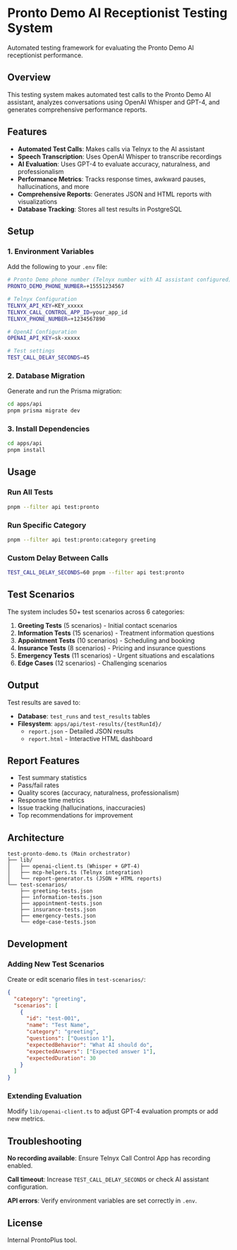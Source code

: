 # Pronto Demo AI Receptionist Testing System

Automated testing framework for evaluating the Pronto Demo AI receptionist performance.

## Overview

This testing system makes automated test calls to the Pronto Demo AI assistant, analyzes conversations using OpenAI Whisper and GPT-4, and generates comprehensive performance reports.

## Features

- **Automated Test Calls**: Makes calls via Telnyx to the AI assistant
- **Speech Transcription**: Uses OpenAI Whisper to transcribe recordings
- **AI Evaluation**: Uses GPT-4 to evaluate accuracy, naturalness, and professionalism
- **Performance Metrics**: Tracks response times, awkward pauses, hallucinations, and more
- **Comprehensive Reports**: Generates JSON and HTML reports with visualizations
- **Database Tracking**: Stores all test results in PostgreSQL

## Setup

### 1. Environment Variables

Add the following to your `.env` file:

```bash
# Pronto Demo phone number (Telnyx number with AI assistant configured)
PRONTO_DEMO_PHONE_NUMBER=+15551234567

# Telnyx Configuration
TELNYX_API_KEY=KEY_xxxxx
TELNYX_CALL_CONTROL_APP_ID=your_app_id
TELNYX_PHONE_NUMBER=+1234567890

# OpenAI Configuration
OPENAI_API_KEY=sk-xxxxx

# Test settings
TEST_CALL_DELAY_SECONDS=45
```

### 2. Database Migration

Generate and run the Prisma migration:

```bash
cd apps/api
pnpm prisma migrate dev
```

### 3. Install Dependencies

```bash
cd apps/api
pnpm install
```

## Usage

### Run All Tests

```bash
pnpm --filter api test:pronto
```

### Run Specific Category

```bash
pnpm --filter api test:pronto:category greeting
```

### Custom Delay Between Calls

```bash
TEST_CALL_DELAY_SECONDS=60 pnpm --filter api test:pronto
```

## Test Scenarios

The system includes 50+ test scenarios across 6 categories:

1. **Greeting Tests** (5 scenarios) - Initial contact scenarios
2. **Information Tests** (15 scenarios) - Treatment information questions
3. **Appointment Tests** (10 scenarios) - Scheduling and booking
4. **Insurance Tests** (8 scenarios) - Pricing and insurance questions
5. **Emergency Tests** (11 scenarios) - Urgent situations and escalations
6. **Edge Cases** (12 scenarios) - Challenging scenarios

## Output

Test results are saved to:
- **Database**: `test_runs` and `test_results` tables
- **Filesystem**: `apps/api/test-results/{testRunId}/`
  - `report.json` - Detailed JSON results
  - `report.html` - Interactive HTML dashboard

## Report Features

- Test summary statistics
- Pass/fail rates
- Quality scores (accuracy, naturalness, professionalism)
- Response time metrics
- Issue tracking (hallucinations, inaccuracies)
- Top recommendations for improvement

## Architecture

```
test-pronto-demo.ts (Main orchestrator)
├── lib/
│   ├── openai-client.ts (Whisper + GPT-4)
│   ├── mcp-helpers.ts (Telnyx integration)
│   └── report-generator.ts (JSON + HTML reports)
└── test-scenarios/
    ├── greeting-tests.json
    ├── information-tests.json
    ├── appointment-tests.json
    ├── insurance-tests.json
    ├── emergency-tests.json
    └── edge-case-tests.json
```

## Development

### Adding New Test Scenarios

Create or edit scenario files in `test-scenarios/`:

```json
{
  "category": "greeting",
  "scenarios": [
    {
      "id": "test-001",
      "name": "Test Name",
      "category": "greeting",
      "questions": ["Question 1"],
      "expectedBehavior": "What AI should do",
      "expectedAnswers": ["Expected answer 1"],
      "expectedDuration": 30
    }
  ]
}
```

### Extending Evaluation

Modify `lib/openai-client.ts` to adjust GPT-4 evaluation prompts or add new metrics.

## Troubleshooting

**No recording available**: Ensure Telnyx Call Control App has recording enabled.

**Call timeout**: Increase `TEST_CALL_DELAY_SECONDS` or check AI assistant configuration.

**API errors**: Verify environment variables are set correctly in `.env`.

## License

Internal ProntoPlus tool.

